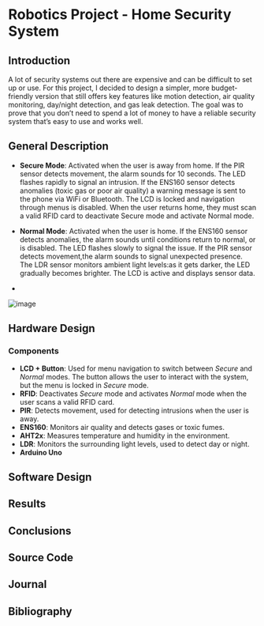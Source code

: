 # Robotics Project - Home Security System

## Introduction
A lot of security systems out there are expensive and can be difficult to set up or use. For this project, I decided to design a simpler, more budget-friendly version that still offers key features like motion detection, air quality monitoring, day/night detection, and gas leak detection. The goal was to prove that you don’t need to spend a lot of money to have a reliable security system that’s easy to use and works well.
## General Description
- **Secure Mode**: Activated when the user is away from home. If the PIR sensor detects movement, the alarm sounds for 10 seconds. The LED flashes rapidly to signal an intrusion. If the ENS160 sensor detects anomalies (toxic gas or poor air quality) a warning message is sent to the phone via WiFi or Bluetooth. The LCD is locked and navigation through menus is disabled. When the user returns home, they must scan a valid RFID card to deactivate Secure mode and activate Normal mode.
- **Normal Mode**: Activated when the user is home. If the ENS160 sensor detects anomalies, the alarm sounds until conditions return to normal, or is disabled. The LED flashes slowly to signal the issue. If the PIR sensor detects movement,the alarm sounds to signal unexpected presence. The LDR sensor monitors ambient light levels:as it gets darker, the LED gradually becomes brighter. The LCD is active and displays sensor data.

- 
![image](https://github.com/user-attachments/assets/f2943e64-69d5-4247-880b-fb778025ef50)



## Hardware Design
### Components
- **LCD + Button**: Used for menu navigation to switch between *Secure* and *Normal* modes. The button allows the user to interact with the system, but the menu is locked in *Secure* mode.
- **RFID**: Deactivates *Secure* mode and activates *Normal* mode when the user scans a valid RFID card.
- **PIR**: Detects movement, used for detecting intrusions when the user is away.
- **ENS160**: Monitors air quality and detects gases or toxic fumes.
- **AHT2x**: Measures temperature and humidity in the environment.
- **LDR**: Monitors the surrounding light levels, used to detect day or night.
- **Arduino Uno**

## Software Design


## Results


## Conclusions


## Source Code


## Journal


## Bibliography

